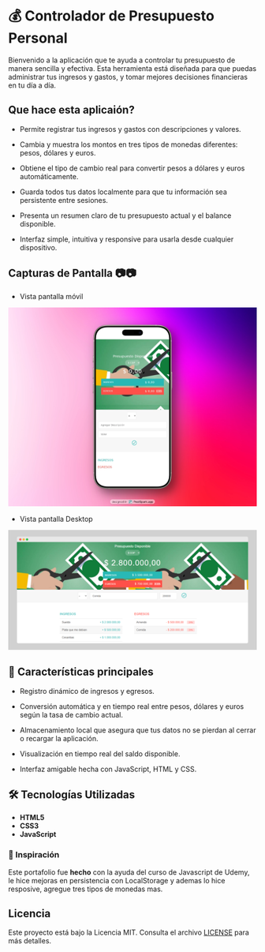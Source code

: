 # 💰 Controlador de Presupuesto Personal

Bienvenido a la aplicación que te ayuda a controlar tu presupuesto de manera sencilla y efectiva.
Esta herramienta está diseñada para que puedas administrar tus ingresos y gastos, y tomar mejores decisiones financieras en tu día a día.

## Que hace esta aplicaión?

- Permite registrar tus ingresos y gastos con descripciones y valores.

- Cambia y muestra los montos en tres tipos de monedas diferentes: pesos, dólares y euros.

- Obtiene el tipo de cambio real para convertir pesos a dólares y euros automáticamente.

- Guarda todos tus datos localmente para que tu información sea persistente entre sesiones.

- Presenta un resumen claro de tu presupuesto actual y el balance disponible.

- Interfaz simple, intuitiva y responsive para usarla desde cualquier dispositivo.


## Capturas de Pantalla 📷📷

- Vista pantalla móvil

![Inicio-Móvil](css/capture%20(2).png)


- Vista pantalla Desktop

![Inicio-Desktop](css/capture-gastos.png)


## 🎯 Características principales

- Registro dinámico de ingresos y egresos.

- Conversión automática y en tiempo real entre pesos, dólares y euros según la tasa de cambio actual.

- Almacenamiento local que asegura que tus datos no se pierdan al cerrar o recargar la aplicación.

- Visualización en tiempo real del saldo disponible.

- Interfaz amigable hecha con JavaScript, HTML y CSS.


## 🛠 Tecnologías Utilizadas

- **HTML5**
- **CSS3**
- **JavaScript**


### 🧠 Inspiración

Este portafolio fue **hecho** con la ayuda del curso de Javascript de Udemy, le hice mejoras en persistencia con LocalStorage y ademas lo hice resposive, agregue tres tipos de monedas mas.


## Licencia

Este proyecto está bajo la Licencia MIT. Consulta el archivo [LICENSE](LICENSE) para más detalles.


